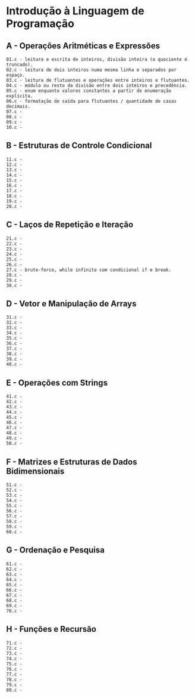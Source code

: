 # Introdução à Linguagem de Programação

## A - Operações Aritméticas e Expressões

	01.c - leitura e escrita de inteiros, divisão inteira (o quociente é truncado).
	02.c - leitura de dois inteiros numa mesma linha e separados por espaço.
	03.c - leitura de flutuantes e operações entre inteiros e flutuantes.
	04.c - módulo ou resto da divisão entre dois inteiros e precedência.
	05.c - enum enquanto valores constantes a partir de enumeração explícita.
	06.c - formatação de saída para flutuantes / quantidade de casas decimais.
	07.c - 
	08.c - 
	09.c - 
	10.c - 
## B - Estruturas de Controle Condicional

	11.c - 
	12.c - 
	13.c - 
	14.c - 
	15.c - 
	16.c - 
	17.c - 
	18.c - 
	19.c - 
	20.c - 
## C - Laços de Repetição e Iteração

	21.c - 
	22.c - 
	23.c - 
	24.c - 
	25.c - 
	26.c - 
	27.c - brute-force, while infinito com condicional if e break.
	28.c - 
	29.c - 
	30.c - 
## D - Vetor e Manipulação de Arrays

	31.c - 
	32.c - 
	33.c - 
	34.c - 
	35.c - 
	36.c - 
	37.c - 
	38.c - 
	39.c - 
	40.c - 

## E - Operações com Strings

	41.c - 
	42.c - 
	43.c - 
	44.c - 
	45.c - 
	46.c - 
	47.c - 
	48.c - 
	49.c - 
	50.c - 

## F - Matrizes e Estruturas de Dados Bidimensionais

	51.c - 
	52.c - 
	53.c - 
	54.c - 
	55.c - 
	56.c - 
	57.c - 
	58.c - 
	59.c - 
	60.c - 
## G - Ordenação e Pesquisa

	61.c - 
	62.c - 
	63.c - 
	64.c - 
	65.c - 
	66.c - 
	67.c - 
	68.c - 
	69.c - 
	70.c - 
## H - Funções e Recursão

	71.c - 
	72.c - 
	73.c - 
	74.c - 
	75.c - 
	76.c - 
	77.c - 
	78.c - 
	79.c - 
	80.c - 
